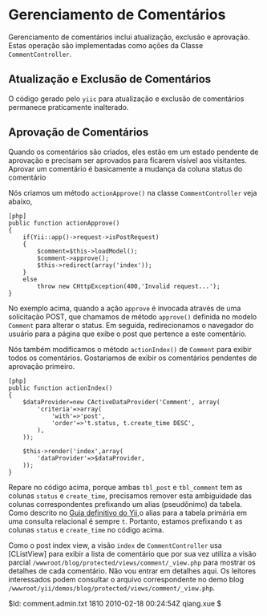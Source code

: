 Gerenciamento de Comentários
============================

Gerenciamento de comentários inclui atualização, exclusão e aprovação. Estas operação são implementadas como ações da Classe `CommentController`.


Atualização e Exclusão de Comentários
-------------------------------------

O código gerado pelo `yiic` para atualização e exclusão de comentários permanece praticamente inalterado.


Aprovação de Comentários
------------------------

Quando os comentários são criados, eles estão em um estado pendente de aprovação e precisam ser aprovados para ficarem visível aos visitantes. Aprovar um comentário é basicamente a mudança da coluna status do comentário

Nós criamos um método `actionApprove()` na classe `CommentController` veja abaixo,

~~~
[php]
public function actionApprove()
{
	if(Yii::app()->request->isPostRequest)
	{
		$comment=$this->loadModel();
		$comment->approve();
		$this->redirect(array('index'));
	}
	else
		throw new CHttpException(400,'Invalid request...');
}
~~~

No exemplo acima, quando a ação `approve` é invocada através de uma solicitação POST, que chamamos de método `approve()` definida no modelo `Comment` para alterar o status. Em seguida, redirecionamos o navegador do usuário para a página que exibe o post que pertence a este comentário.

Nós também modificamos o método `actionIndex()` de `Comment` para exibir todos os comentários. Gostariamos de exibir os comentários pendentes de aprovação primeiro.

~~~
[php]
public function actionIndex()
{
	$dataProvider=new CActiveDataProvider('Comment', array(
		'criteria'=>array(
			'with'=>'post',
			'order'=>'t.status, t.create_time DESC',
		),
	));

	$this->render('index',array(
		'dataProvider'=>$dataProvider,
	));
}
~~~

Repare no código acima, porque ambas `tbl_post` e `tbl_comment` tem as colunas `status` e `create_time`, precisamos remover esta ambiguidade das colunas correspondentes prefixando um alias (pseudônimo) da tabela. Como descrito no [Guia definitivo do Yii](http://www.yiiframework.com/doc/guide/database.arr#disambiguating-column-names),o alias para a tabela primária em uma consulta relacional é sempre `t`. Portanto, estamos prefixando `t` as colunas `status` e `create_time` no código acima.

Como o post index view, a visão `index` de `CommentController` usa [CListView] para exibir a lista de comentário que por sua vez utiliza a visão parcial `/wwwroot/blog/protected/views/comment/_view.php` para mostrar os detalhes de cada comentário. Não vou entrar em detalhes aqui. Os leitores interessados podem consultar o arquivo correspondente no demo blog `/wwwroot/yii/demos/blog/protected/views/comment/_view.php`.

<div class="revision">$Id: comment.admin.txt 1810 2010-02-18 00:24:54Z qiang.xue $</div>